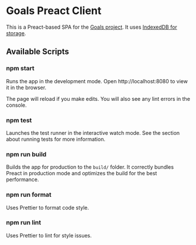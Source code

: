 # Goals Preact Client

This is a Preact-based SPA for the [Goals project](https://github.com/lxndrdagreat/goals-core).
It uses [IndexedDB for storage](https://github.com/lxndrdagreat/goals-storage-indexeddb). 

## Available Scripts

### npm start

Runs the app in the development mode.
Open http://localhost:8080 to view it in the browser.

The page will reload if you make edits.
You will also see any lint errors in the console.

### npm test

Launches the test runner in the interactive watch mode.
See the section about running tests for more information.

### npm run build

Builds the app for production to the `build/` folder.
It correctly bundles Preact in production mode and optimizes the build for the best performance.

### npm run format

Uses Prettier to format code style.

### npm run lint

Uses Prettier to lint for style issues.
